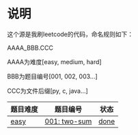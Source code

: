 # 说明
这个源是我刷leetcode的代码，命名规则如下：

AAAA_BBB.CCC

AAAA为难度[easy, medium, hard]

BBB为题目编号[001, 002, 003...]

CCC为文件后缀[py, c, java...]


题目难度|题目编号|状态
--|--|--
[easy](https://leetcode-cn.com/problemset/all/?difficulty=%E7%AE%80%E5%8D%95)|[001: two-sum](https://leetcode-cn.com/problems/two-sum/description/)|[done](./easy_001_two-sum.py)


